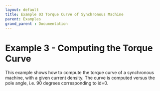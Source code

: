 ```yaml
---
layout: default
title: Example 03 Torque Curve of Synchronous Machine
parent: Examples
grand_parent : Documentation
---
```


# Example 3 \- Computing the Torque Curve

This example shows how to compute the torque curve of a synchronous machine, with a given current density. The curve is computed versus the pole angle, i.e. 90 degrees corresponding to id=0.

